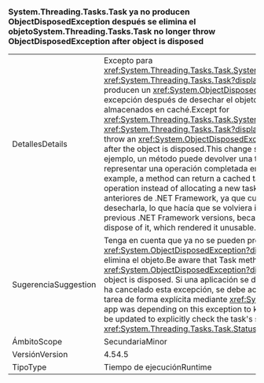 ### <a name="systemthreadingtaskstask-no-longer-throw-objectdisposedexception-after-object-is-disposed"></a><span data-ttu-id="9b6d0-101">System.Threading.Tasks.Task ya no producen ObjectDisposedException después se elimina el objeto</span><span class="sxs-lookup"><span data-stu-id="9b6d0-101">System.Threading.Tasks.Task no longer throw ObjectDisposedException after object is disposed</span></span>

|   |   |
|---|---|
|<span data-ttu-id="9b6d0-102">Detalles</span><span class="sxs-lookup"><span data-stu-id="9b6d0-102">Details</span></span>|<span data-ttu-id="9b6d0-103">Excepto para <xref:System.Threading.Tasks.Task.System%23IAsyncResult%23AsyncWaitHandle>, <xref:System.Threading.Tasks.Task?displayProperty=name> métodos ya no producen un <xref:System.ObjectDisposedException?displayProperty=name> excepción después de desechar el objeto. Este cambio admite el uso de tareas almacenados en caché.</span><span class="sxs-lookup"><span data-stu-id="9b6d0-103">Except for <xref:System.Threading.Tasks.Task.System%23IAsyncResult%23AsyncWaitHandle>, <xref:System.Threading.Tasks.Task?displayProperty=name> methods no longer throw an <xref:System.ObjectDisposedException?displayProperty=name> exception after the object is disposed.This change supports the use of cached tasks.</span></span> <span data-ttu-id="9b6d0-104">Por ejemplo, un método puede devolver una tarea almacenada en caché para representar una operación completada en lugar de asignar una nueva tarea.</span><span class="sxs-lookup"><span data-stu-id="9b6d0-104">For example, a method can return a cached task to represent an already completed operation instead of allocating a new task.</span></span> <span data-ttu-id="9b6d0-105">Esto no era posible en versiones anteriores de .NET Framework, ya que cualquier consumidor de la tarea podía desecharla, lo que hacía que se volviera inutilizable.</span><span class="sxs-lookup"><span data-stu-id="9b6d0-105">This was impossible in previous .NET Framework versions, because any consumer of the task could dispose of it, which rendered it unusable.</span></span>|
|<span data-ttu-id="9b6d0-106">Sugerencia</span><span class="sxs-lookup"><span data-stu-id="9b6d0-106">Suggestion</span></span>|<span data-ttu-id="9b6d0-107">Tenga en cuenta que ya no se pueden producir métodos tareas <xref:System.ObjectDisposedException?displayProperty=name> en casos cuando se elimina el objeto.</span><span class="sxs-lookup"><span data-stu-id="9b6d0-107">Be aware that Task methods may no longer throw <xref:System.ObjectDisposedException?displayProperty=name> in cases when the object is disposed.</span></span> <span data-ttu-id="9b6d0-108">Si una aplicación se dependiendo de que sabe que una tarea se ha cancelado esta excepción, se debe actualizar para comprobar el estado de la tarea de forma explícita mediante <xref:System.Threading.Tasks.Task.Status>.</span><span class="sxs-lookup"><span data-stu-id="9b6d0-108">If an app was depending on this exception to know that a task was disposed, it should be updated to explicitly check the task's status using <xref:System.Threading.Tasks.Task.Status>.</span></span>|
|<span data-ttu-id="9b6d0-109">Ámbito</span><span class="sxs-lookup"><span data-stu-id="9b6d0-109">Scope</span></span>|<span data-ttu-id="9b6d0-110">Secundaria</span><span class="sxs-lookup"><span data-stu-id="9b6d0-110">Minor</span></span>|
|<span data-ttu-id="9b6d0-111">Versión</span><span class="sxs-lookup"><span data-stu-id="9b6d0-111">Version</span></span>|<span data-ttu-id="9b6d0-112">4.5</span><span class="sxs-lookup"><span data-stu-id="9b6d0-112">4.5</span></span>|
|<span data-ttu-id="9b6d0-113">Tipo</span><span class="sxs-lookup"><span data-stu-id="9b6d0-113">Type</span></span>|<span data-ttu-id="9b6d0-114">Tiempo de ejecución</span><span class="sxs-lookup"><span data-stu-id="9b6d0-114">Runtime</span></span>|

